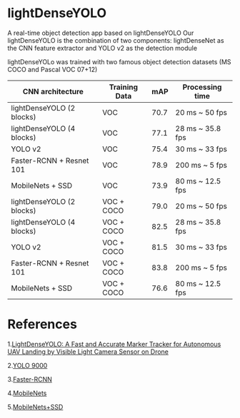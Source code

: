 # lightDenseYOLO

A real-time object detection app based on lightDenseYOLO
Our lightDenseYOLO is the combination of two components: lightDenseNet as the CNN feature extractor and YOLO v2 as the detection module

lightDenseYOLo was trained with two famous object detection datasets (MS COCO and Pascal VOC 07+12)

| CNN architecture          	| Training Data 	| mAP  	| Processing time  	|
|---------------------------	|---------------	|------	|------------------	|
| lightDenseYOLO (2 blocks) 	| VOC           	| 70.7 	| 20 ms ~ 50 fps   	|
| lightDenseYOLO (4 blocks) 	| VOC           	| 77.1 	| 28 ms ~ 35.8 fps 	|
| YOLO v2                   	| VOC           	| 75.4 	| 30 ms ~ 33 fps   	|
| Faster-RCNN + Resnet 101  	| VOC           	| 78.9 	| 200 ms ~ 5 fps   	|
| MobileNets + SSD          	| VOC           	| 73.9 	| 80 ms ~ 12.5 fps 	|
| lightDenseYOLO (2 blocks) 	| VOC + COCO    	| 79.0 	| 20 ms ~ 50 fps   	|
| lightDenseYOLO (4 blocks) 	| VOC + COCO    	| 82.5 	| 28 ms ~ 35.8 fps 	|
| YOLO v2                   	| VOC + COCO    	| 81.5 	| 30 ms ~ 33 fps   	|
| Faster-RCNN + Resnet 101  	| VOC + COCO    	| 83.8 	| 200 ms ~ 5 fps   	|
| MobileNets + SSD          	| VOC + COCO    	| 76.6 	| 80 ms ~ 12.5 fps 	|

# References
1.[LightDenseYOLO: A Fast and Accurate Marker Tracker for Autonomous UAV Landing by Visible Light Camera Sensor on Drone](http://www.mdpi.com/1424-8220/18/6/1703)

2.[YOLO 9000](https://arxiv.org/abs/1612.08242)

3.[Faster-RCNN](https://arxiv.org/abs/1506.01497)

4.[MobileNets](https://arxiv.org/abs/1704.04861)

5.[MobileNets+SSD](https://ieeexplore.ieee.org/document/8099834/)
